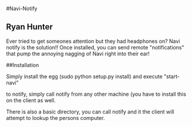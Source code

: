 #Navi-Notify
## Ryan Hunter

Ever tried to get someones attention but they had headphones on? Navi notify is the solution!! Once installed, you can send remote "notifications" that pump the annoying nagging of Navi right into their ear!

##Installation

Simply install the egg (sudo python setup.py install) and execute "start-navi"

to notify, simply call notify <hostname> from any other machine (you have to install this on the client as well.

There is also a basic directory, you can call notify <name> and it the client will attempt to lookup the persons computer.
